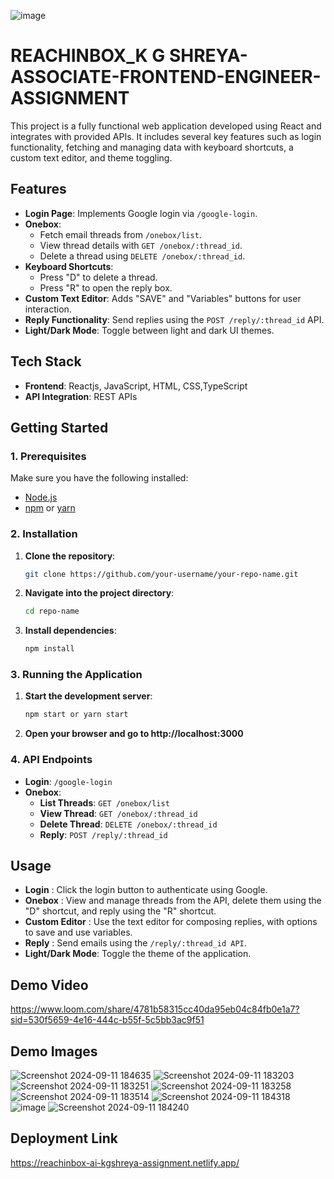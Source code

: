 ![image](https://github.com/user-attachments/assets/6caba97f-3a0a-4f86-86b5-a85055b04eb1)
# REACHINBOX_K G SHREYA-ASSOCIATE-FRONTEND-ENGINEER-ASSIGNMENT
This project is a fully functional web application developed using React and integrates with provided APIs. It includes several key features such as login functionality, fetching and managing data with keyboard shortcuts, a custom text editor, and theme toggling.

## Features

- **Login Page**: Implements Google login via `/google-login`.
- **Onebox**:
  - Fetch email threads from `/onebox/list`.
  - View thread details with `GET /onebox/:thread_id`.
  - Delete a thread using `DELETE /onebox/:thread_id`.
- **Keyboard Shortcuts**:
  - Press "D" to delete a thread.
  - Press "R" to open the reply box.
- **Custom Text Editor**: Adds "SAVE" and "Variables" buttons for user interaction.
- **Reply Functionality**: Send replies using the `POST /reply/:thread_id` API.
- **Light/Dark Mode**: Toggle between light and dark UI themes.

## Tech Stack

- **Frontend**: Reactjs, JavaScript, HTML, CSS,TypeScript
- **API Integration**: REST APIs

## Getting Started

### 1. Prerequisites

Make sure you have the following installed:
- [Node.js](https://nodejs.org/)
- [npm](https://www.npmjs.com/) or [yarn](https://yarnpkg.com/)

### 2. Installation

1. **Clone the repository**:
   ```bash
   git clone https://github.com/your-username/your-repo-name.git
2. **Navigate into the project directory**:
   ```bash
   cd repo-name
3. **Install dependencies**:
   ```bash
   npm install
### 3. Running the Application

1. **Start the development server**:
   ```bash
   npm start or yarn start
2. **Open your browser and go to http://localhost:3000**
   
### 4. API Endpoints

- **Login**: `/google-login`
- **Onebox**:
  - **List Threads**: `GET /onebox/list`<br>
  - **View Thread**: `GET /onebox/:thread_id`<br>
  - **Delete Thread**: `DELETE /onebox/:thread_id`<br>
  - **Reply**: `POST /reply/:thread_id`

## Usage

- **Login** : Click the login button to authenticate using Google.<br>
- **Onebox** : View and manage threads from the API, delete them using the "D" shortcut, and reply using the "R" shortcut.
- **Custom Editor** : Use the text editor for composing replies, with options to save and use variables.
- **Reply** : Send emails using the `/reply/:thread_id API`.
- **Light/Dark Mode**: Toggle the theme of the application.

## Demo Video

 https://www.loom.com/share/4781b58315cc40da95eb04c84fb0e1a7?sid=530f5659-4e16-444c-b55f-5c5bb3ac9f51<br>

## Demo Images

![Screenshot 2024-09-11 184635](https://github.com/user-attachments/assets/d65448b2-3172-4ea1-9edf-58cb2db0201d)
![Screenshot 2024-09-11 183203](https://github.com/user-attachments/assets/f77ec7d3-a75a-4696-849c-e1dd2d667f52)
![Screenshot 2024-09-11 183251](https://github.com/user-attachments/assets/7eed2585-a54a-4094-97d3-835cc50b820d)
![Screenshot 2024-09-11 183258](https://github.com/user-attachments/assets/3c80e318-5414-4da1-ae4f-3434998c7df9)
![Screenshot 2024-09-11 183514](https://github.com/user-attachments/assets/7d8ffafd-145e-4e05-a95d-06bba826c3bb)
![Screenshot 2024-09-11 184318](https://github.com/user-attachments/assets/3df11567-4a87-4ee2-84a4-6ad37dbfeda1)
![image](https://github.com/user-attachments/assets/556de33a-2471-4602-818e-2dbdf1887147)
![Screenshot 2024-09-11 184240](https://github.com/user-attachments/assets/0905792b-6a0a-4cb6-9229-3765fcf9e0f4)

## Deployment Link

https://reachinbox-ai-kgshreya-assignment.netlify.app/







